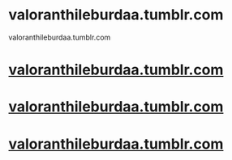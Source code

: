 # valoranthileburdaa.tumblr.com
valoranthileburdaa.tumblr.com
# [valoranthileburdaa.tumblr.com](https://valoranthileburdaa.tumblr.com)
# [valoranthileburdaa.tumblr.com](https://valoranthileburdaa.tumblr.com)
# [valoranthileburdaa.tumblr.com](https://valoranthileburdaa.tumblr.com)
